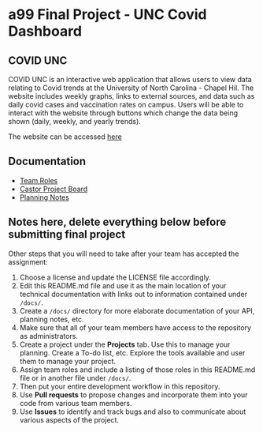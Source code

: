 # a99 Final Project - UNC Covid Dashboard

## COVID UNC

COVID UNC is an interactive web application that allows users to view data relating to Covid trends at the University of North Carolina - Chapel Hil. The website includes weekly graphs, links to external sources, and data such as daily covid cases and vaccination rates on campus. Users will be able to interact with the website through buttons which change the data being shown (daily, weekly, and yearly trends). 

The website can be accessed [here](https://comp426-2022-spring.github.io/a99-castor/index.html)

## Documentation

- [Team Roles](https://github.com/comp426-2022-spring/a99-castor/blob/main/docs/teamroles.md)
- [Castor Project Board](https://github.com/orgs/comp426-2022-spring/projects/28)
- [Planning Notes](https://github.com/comp426-2022-spring/a99-castor/blob/main/docs/planningnotes.md)

## Notes here, delete everything below before submitting final project

Other steps that you will need to take after your team has accepted the assignment:

1. Choose a license and update the LICENSE file accordingly.
2. Edit this README.md file and use it as the main location of your technical documentation with links out to information contained under `/docs/`.
3. Create a `/docs/` directory for more elaborate documentation of your API, planning notes, etc.
4. Make sure that all of your team members have access to the repository as administrators.
5. Create a project under the **Projects** tab. Use this to manage your planning. Create a To-do list, etc. Explore the tools available and user them to manage your project.
6. Assign team roles and include a listing of those roles in this README.md file or in another file under `/docs/`.
7. Then put your entire development workflow in this repository.
8. Use **Pull requests** to propose changes and incorporate them into your code from various team members.
9. Use **Issues** to identify and track bugs and also to communicate about various aspects of the project.



